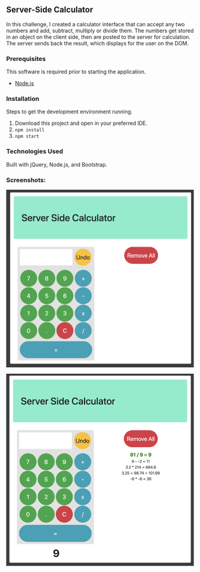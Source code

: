 ## Server-Side Calculator

In this challenge, I created a calculator interface that can accept any two numbers and add, subtract, multiply or divide them.  The numbers get stored in an object on the client side, then are posted to the server for calculation.  The server sends back the result, which displays for the user on the DOM.

### Prerequisites

This software is required prior to starting the application.

- [Node.js](https://nodejs.org/en/)

### Installation

Steps to get the development environment running.

1) Download this project and open in your preferred IDE.
2) `npm install`
3) `npm start`

### Technologies Used

Built with jQuery, Node.js, and Bootstrap.

### Screenshots:

![calculator 1](images/max-calculator-1.png)

![calculator 2](images/max-calculator-2.png)
